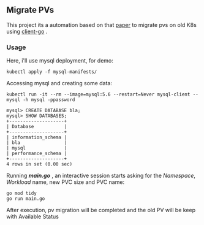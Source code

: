 ## Migrate PVs

This project its a automation based on that [paper](https://www.puzzle.ch/de/blog/articles/2021/08/10/manual-kubernetes-persistentvolumes-migration) to migrate pvs on old K8s using [client-go](https://github.com/kubernetes/client-go) .

### Usage

Here, i'll use mysql deployment, for demo:

```
kubectl apply -f mysql-manifests/
```

Accessing mysql and creating some data:
```
kubectl run -it --rm --image=mysql:5.6 --restart=Never mysql-client -- mysql -h mysql -ppassword
```

```
mysql> CREATE DATABASE bla;
mysql> SHOW DATABASES;
+--------------------+
| Database           |
+--------------------+
| information_schema |
| bla                |
| mysql              |
| performance_schema |
+--------------------+
4 rows in set (0.00 sec)
```

Running _**main.go**_ , an interactive session starts asking for the _Namespace_, _Workload_ name, new PVC size and PVC name:
```
go mod tidy
go run main.go
```

After execution, pv migration will be completed and the old PV will be keep with Available Status
